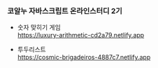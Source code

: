 ### 코알누 자바스크립트 온라인스터디 2기

- 숫자 맞히기 게임  
  https://luxury-arithmetic-cd2a79.netlify.app

- 투두리스트  
  https://cosmic-brigadeiros-4887c7.netlify.app
